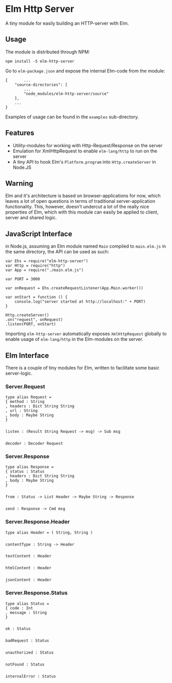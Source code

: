 # Elm Http Server
A tiny module for easily building an HTTP-server with Elm.

## Usage
The module is distributed through NPM:

`npm install -S elm-http-server`

Go to `elm-package.json` and expose the internal Elm-code from the module:


    {       ...
        "source-directories": [
            ...
            "node_modules/elm-http-server/source"
        ],
        ...
    }

Examples of usage can be found in the `examples` sub-directory.

## Features
- Utility-modules for working with Http-Request/Response on the server
- Emulation for XmlHttpRequest to enable `elm-lang/http` to run on the server
- A tiny API to hook Elm's `Platform.program` into `Http.createServer` in Node.JS

## Warning
Elm and it's architecture is based on browser-applications for now, which leaves a lot of open questions in terms of traditional server-application functionality. This, however, doesn't undercut a lot of the really nice properties of Elm, which with this module can easily be applied to client, server and shared logic.

## JavaScript Interface
in Node.js, assuming an Elm module named `Main` compiled to `main.elm.js` in the same directory, the API can be used as such:

    var Ehs = require("elm-http-server")
    var Http = require("http")
    var App = require("./main.elm.js")
    
    var PORT = 3000

    var onRequest = Ehs.createRequestListener(App.Main.worker())
    
    var onStart = function () {
        console.log("server started at http://localhost:" + PORT)
    }

    Http.createServer()
    .on("request", onRequest)
    .listen(PORT, onStart)

Importing `elm-http-server` automatically exposes `XmlHttpRequest` globally to enable usage of `elm-lang/http` in the Elm-modules on the server.

## Elm Interface
There is a couple of tiny modules for Elm, written to facilitate some basic server-logic.

### Server.Request
    type alias Request =
    { method : String
    , headers : Dict String String
    , url : String
    , body : Maybe String
    }  
###  
    listen : (Result String Request -> msg) -> Sub msg
###
    decoder : Decoder Request

### Server.Response
    type alias Response =
    { status : Status
    , headers : Dict String String
    , body : Maybe String
    }
###
    from : Status -> List Header -> Maybe String -> Response
###
    send : Response -> Cmd msg

### Server.Response.Header
    type alias Header = ( String, String )
###
    contentType : String -> Header
###
    textContent : Header
###
    htmlContent : Header
###
    jsonContent : Header

### Server.Response.Status
    type alias Status =
    { code : Int
    , message : String
    }
###
    ok : Status
###
    badRequest : Status
###
    unauthorized : Status
###
    notFound : Status
###
    internalError : Status
